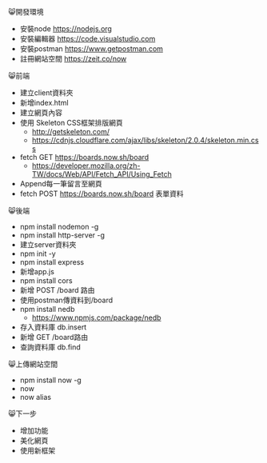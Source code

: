 😸開發環境
+ 安裝node https://nodejs.org
+ 安裝編輯器 https://code.visualstudio.com
+ 安裝postman https://www.getpostman.com
+ 註冊網站空間 https://zeit.co/now

😸前端
+ 建立client資料夾
+ 新增index.html
+ 建立網頁內容
+ 使用 Skeleton CSS框架排版網頁
  + http://getskeleton.com/
  + https://cdnjs.cloudflare.com/ajax/libs/skeleton/2.0.4/skeleton.min.css
+ fetch GET https://boards.now.sh/board
  + https://developer.mozilla.org/zh-TW/docs/Web/API/Fetch_API/Using_Fetch
+ Append每一筆留言至網頁
+ fetch POST https://boards.now.sh/board 表單資料

😸後端
+ npm install nodemon -g
+ npm install http-server -g
+ 建立server資料夾
+ npm init -y
+ npm install express
+ 新增app.js
+ npm install cors
+ 新增 POST /board 路由
+ 使用postman傳資料到/board
+ npm install nedb
  + https://www.npmjs.com/package/nedb
+ 存入資料庫 db.insert
+ 新增 GET /board路由
+ 查詢資料庫 db.find

😸上傳網站空間
+ npm install now -g
+ now
+ now alias

😸下一步
+ 增加功能
+ 美化網頁
+ 使用新框架

